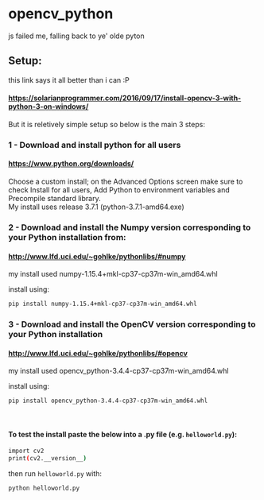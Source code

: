 # **opencv_python**
js failed me, falling back to ye' olde pyton
 
## Setup:

this link says it all better than i can :P
#### https://solarianprogrammer.com/2016/09/17/install-opencv-3-with-python-3-on-windows/

But it is reletively simple setup so below is the main 3 steps:

### 1 - **Download and install python for all users**
#### https://www.python.org/downloads/
Choose a custom install; on the Advanced Options screen make sure to check Install for all users, Add Python to environment variables and Precompile standard library.
<br>
My install uses release 3.7.1 (python-3.7.1-amd64.exe)

### 2 - **Download and install the Numpy version corresponding to your Python installation from:**
#### http://www.lfd.uci.edu/~gohlke/pythonlibs/#numpy
my install used numpy-1.15.4+mkl-cp37-cp37m-win_amd64.whl

install using: 
```bash
pip install numpy-1.15.4+mkl-cp37-cp37m-win_amd64.whl
```

### 3 - **Download and install the OpenCV version corresponding to your Python installation**
#### http://www.lfd.uci.edu/~gohlke/pythonlibs/#opencv
my install used opencv_python-3.4.4-cp37-cp37m-win_amd64.whl 

install using: 
```bash
pip install opencv_python-3.4.4-cp37-cp37m-win_amd64.whl
```
<br>

#### To test the install paste the below into a .py file (e.g. `helloworld.py`):
```bash
import cv2 
print(cv2.__version__)
```

then run `helloworld.py` with:
```bash
python helloworld.py
```